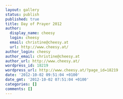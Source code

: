```yaml
---
layout: gallery
status: publish
published: true
title: Day of Prayer 2012
author:
  display_name: cheesy
  login: cheesy
  email: christine@cheesy.at
  url: http://www.cheesy.at/
author_login: cheesy
author_email: christine@cheesy.at
author_url: http://www.cheesy.at/
wordpress_id: 18219
wordpress_url: http://www.cheesy.at/?page_id=18219
date: '2012-10-02 09:51:04 +0100'
date_gmt: '2012-10-02 07:51:04 +0100'
categories: []
comments: []
---
```

